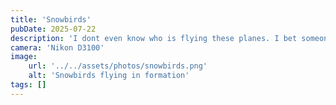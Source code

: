 ```yaml
---
title: 'Snowbirds'
pubDate: 2025-07-22
description: 'I dont even know who is flying these planes. I bet someone out there does. The lighting is perfect though!'
camera: 'Nikon D3100'
image:
    url: '../../assets/photos/snowbirds.png'
    alt: 'Snowbirds flying in formation'
tags: []
---
```

